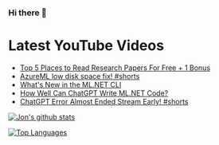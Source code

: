 ### Hi there 👋

# Latest YouTube Videos
<!-- BLOG-POST-LIST:START -->
- [Top 5 Places to Read Research Papers For Free + 1 Bonus](https://www.youtube.com/watch?v=9N41qx1_uLI)
- [AzureML low disk space fix! #shorts](https://www.youtube.com/watch?v=SwAqyzttf64)
- [What&#39;s New in the ML.NET CLI](https://www.youtube.com/watch?v=ZApDu_Q_0-8)
- [How Well Can ChatGPT Write ML.NET Code?](https://www.youtube.com/watch?v=FW7y0shXhlQ)
- [ChatGPT Error Almost Ended Stream Early! #shorts](https://www.youtube.com/watch?v=LSBnjOywbp8)
<!-- BLOG-POST-LIST:END -->


[![Jon's github stats](https://github-readme-stats.vercel.app/api?username=jwood803&show_icons=true&theme=dark)](https://github.com/anuraghazra/github-readme-stats)

[![Top Languages](https://github-readme-stats.vercel.app/api/top-langs/?username=jwood803&layout=compact&theme=dark)](https://github.com/anuraghazra/github-readme-stats)

<!--
**jwood803/jwood803** is a ✨ _special_ ✨ repository because its `README.md` (this file) appears on your GitHub profile.

Here are some ideas to get you started:

- 🔭 I’m currently working on ...
- 🌱 I’m currently learning ...
- 👯 I’m looking to collaborate on ...
- 🤔 I’m looking for help with ...
- 💬 Ask me about ...
- 📫 How to reach me: ...
- 😄 Pronouns: ...
- ⚡ Fun fact: ...
-->
